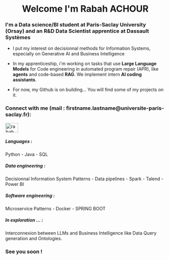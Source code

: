 <h1 align="center"> Welcome I'm Rabah ACHOUR </h1>

<h3 align="left">I'm a Data science/BI student at Paris-Saclay University (Orsay) and an R&D Data Scientist apprentice at Dassault Systèmes </h3>

- I put my interest on decisionnal methods for Information Systems, especially on Generative AI and Business Intelligence 

- In my apprenticeship, i'm working on tasks that use **Large Language Models** for Code engineering in automated program repair (APR), like **agents** and code-based **RAG**. We implement intern **AI coding assistants**. 

- For now, my Github is on building... You will find some of my projects on it.

<h3 align="left">Connect with me (mail : firstname.lastname@universite-paris-saclay.fr):</h3>
<p align="left">
<a href="https://www.linkedin.com/in/rabah-achour-594335239" target="blank"><img align="center" src="https://raw.githubusercontent.com/rahuldkjain/github-profile-readme-generator/master/src/images/icons/Social/linked-in-alt.svg" alt="rabah achour" height="30" width="40" /></a>


<h5 align="left">Languages :</h5>

Python - Java - SQL

<h5 align="left">Data engineering :</h5>

Decisionnal Information System Patterns - Data pipelines - Spark - Talend - Power BI

<h5 align="left">Software engineering :</h5>

Microservice Patterns - Docker - SPRING BOOT

<h5 align="left">In exploration ... :</h5>

Interconnexion between LLMs and Business Intelligence like Data Query generation and Ontologies.

<h3 align="left">See you soon ! </h3>
